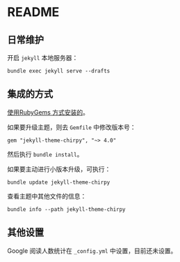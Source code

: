 # README

## 日常维护

开启 `jekyll` 本地服务器：

```
bundle exec jekyll serve --drafts
```

## 集成的方式

[使用RubyGems 方式安装的](https://github.com/cotes2020/jekyll-theme-chirpy/blob/master/docs/README.zh-CN.md#rubygems-%E5%AE%89%E8%A3%85)。   

如果要升级主题，则去 `Gemfile` 中修改版本号：  

```
gem "jekyll-theme-chirpy", "~> 4.0"
```

然后执行 `bundle install`。  

如果要主动进行小版本升级，可执行：  

```
bundle update jekyll-theme-chirpy
```

查看主题中其他文件的信息：  

```
bundle info --path jekyll-theme-chirpy
```

## 其他设置

Google 阅读人数统计在 `_config.yml` 中设置，目前还未设置。  